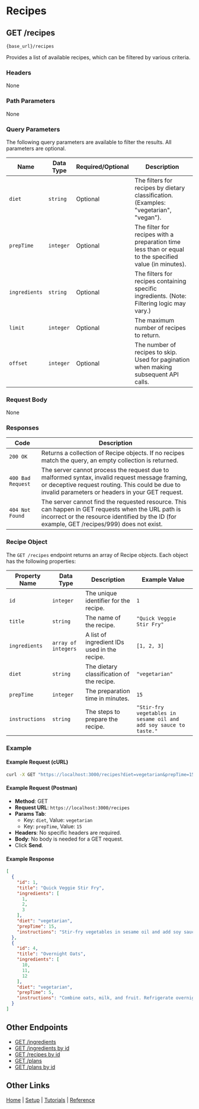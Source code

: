 # Recipes

## GET /recipes

`{base_url}/recipes`

Provides a list of available recipes, which can be filtered by various criteria.

### Headers

None

### Path Parameters

None

### Query Parameters

The following query parameters are available to filter the results. All parameters are optional.

| Name | Data Type | Required/Optional | Description |
| --- | --- | --- | --- |
| `diet` | `string` | Optional | The filters for recipes by dietary classification. (Examples: "vegetarian", "vegan"). |
| `prepTime`| `integer` | Optional | The filter for recipes with a preparation time less than or equal to the specified value (in minutes). |
| `ingredients` | `string` | Optional | The filters for recipes containing specific ingredients. (Note: Filtering logic may vary.) |
| `limit` | `integer` | Optional | The maximum number of recipes to return. |
| `offset` | `integer` | Optional | The number of recipes to skip. Used for pagination when making subsequent API calls. |

### Request Body

None

### Responses

| Code | Description |
| --- | --- |
| `200 OK` | Returns a collection of Recipe objects. If no recipes match the query, an empty collection is returned. |
| `400 Bad Request` | The server cannot process the request due to malformed syntax, invalid request message framing, or deceptive request routing. This could be due to invalid parameters or headers in your GET request. |
| `404 Not Found` | The server cannot find the requested resource. This can happen in GET requests when the URL path is incorrect or the resource identified by the ID (for example, GET /recipes/999) does not exist. |

### Recipe Object

The `GET /recipes` endpoint returns an array of Recipe objects. Each object has the following properties:

| Property Name | Data Type | Description | Example Value |
| --- | --- | --- | --- |
| `id` | `integer` | The unique identifier for the recipe. | `1` |
| `title` | `string` | The name of the recipe. | `"Quick Veggie Stir Fry"` |
| `ingredients`| `array of integers` | A list of ingredient IDs used in the recipe. | `[1, 2, 3]` |
| `diet` | `string` | The dietary classification of the recipe. | `"vegetarian"` |
| `prepTime`| `integer` | The preparation time in minutes. | `15` |
| `instructions`| `string` | The steps to prepare the recipe. | `"Stir-fry vegetables in sesame oil and add soy sauce to taste."` |

### Example

#### Example Request (cURL)

```sh
curl -X GET "https://localhost:3000/recipes?diet=vegetarian&prepTime=15"
```

#### Example Request (Postman)

* **Method**: GET
* **Request URL**: `https://localhost:3000/recipes`
* **Params Tab**:
    * Key: `diet`, Value: `vegetarian`
    * Key: `prepTime`, Value: `15`
* **Headers**: No specific headers are required.
* **Body**: No body is needed for a GET request.
* Click **Send**.

#### Example Response

```json
[
  {
    "id": 1,
    "title": "Quick Veggie Stir Fry",
    "ingredients": [
      1,
      2,
      3
    ],
    "diet": "vegetarian",
    "prepTime": 15,
    "instructions": "Stir-fry vegetables in sesame oil and add soy sauce to taste."
  },
  {
    "id": 4,
    "title": "Overnight Oats",
    "ingredients": [
      10,
      11,
      12
    ],
    "diet": "vegetarian",
    "prepTime": 5,
    "instructions": "Combine oats, milk, and fruit. Refrigerate overnight."
  }
]
```

## Other Endpoints

* [GET /ingredients](../reference/mmGET-ingredients.md)
* [GET /ingredients by id](../reference/mmGET-ingredients-id.md)
* [GET /recipes by id](../reference/mmGET-recipes-id.md)
* [GET /plans](../reference/mmGET-plans.md)
* [GET /plans by id](../reference/mmGET-plans-id.md)

## Other Links

[Home](../index.md) | [Setup](../mmprefland.md) | [Tutorials](../mmtutorial.md)  |  [Reference](../mmref.md)
